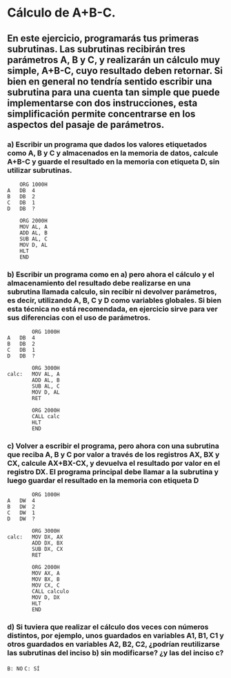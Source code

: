 # Cálculo de A+B-C.
## En este ejercicio, programarás tus primeras subrutinas. Las subrutinas recibirán tres parámetros A, B y C, y realizarán un cálculo muy simple, A+B-C, cuyo resultado deben retornar. Si bien en general no tendría sentido escribir una subrutina para una cuenta tan simple que puede implementarse con dos instrucciones, esta simplificación permite concentrarse en los aspectos del pasaje de parámetros.

### a) Escribir un programa que dados los valores etiquetados como A, B y C y almacenados en la memoria de datos, calcule A+B-C y guarde el resultado en la memoria con etiqueta D, sin utilizar subrutinas.
```assembly
	ORG 1000H
A	DB	4
B	DB	2
C	DB	1
D	DB	?

	ORG 2000H
	MOV	AL, A
	ADD AL, B
	SUB AL, C
	MOV D, AL
	HLT
	END
```

### b) Escribir un programa como en a) pero ahora el cálculo y el almacenamiento del resultado debe realizarse en una subrutina llamada calculo, sin recibir ni devolver parámetros, es decir, utilizando A, B, C y D como variables globales. Si bien esta técnica no está recomendada, en ejercicio sirve para ver sus diferencias con el uso de parámetros.
```assembly
    	ORG 1000H
A	DB	4
B	DB	2
C	DB	1
D	DB	?
	
        ORG 3000H
calc:	MOV AL, A
        ADD AL, B
        SUB AL, C
        MOV D, AL
        RET

        ORG 2000H
        CALL calc
        HLT
        END
```

### c) Volver a escribir el programa, pero ahora con una subrutina que reciba A, B y C por valor a través de los registros AX, BX y CX, calcule AX+BX-CX, y devuelva el resultado por valor en el registro DX. El programa principal debe llamar a la subrutina y luego guardar el resultado en la memoria con etiqueta D
```assembly
	    ORG 1000H
A	DW	4
B	DW	2
C	DW	1
D	DW	?
	
        ORG 3000H
calc:	MOV DX, AX
        ADD DX, BX
        SUB DX, CX
        RET

        ORG 2000H
        MOV AX, A
        MOV BX, B
        MOV CX, C
        CALL calculo
        MOV D, DX
        HLT
        END
```

### d) Si tuviera que realizar el cálculo dos veces con números distintos, por ejemplo, unos guardados en variables A1, B1, C1 y otros guardados en variables A2, B2, C2, ¿podrían reutilizarse las subrutinas del inciso b) sin modificarse? ¿y las del inciso c?
`B: NO`
`C: SÍ`
